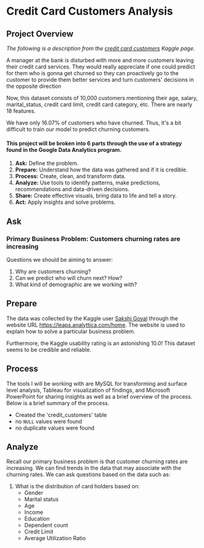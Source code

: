 # Credit Card Customers Analysis

## Project Overview
*The following is a description from the [credit card customers](https://www.kaggle.com/sakshigoyal7/credit-card-customers) Kaggle page.*

A manager at the bank is disturbed with more and more customers leaving their credit card services. They would really appreciate if one could predict for them who is gonna get churned so they can proactively go to the customer to provide them better services and turn customers' decisions in the opposite direction

Now, this dataset consists of 10,000 customers mentioning their age, salary, marital_status, credit card limit, credit card category, etc. There are nearly 18 features.

We have only 16.07% of customers who have churned. Thus, it's a bit difficult to train our model to predict churning customers.

#### This project will be broken into 6 parts through the use of a strategy found in the Google Data Analytics program.
1. **Ask:** Define the problem.
2. **Prepare:** Understand how the data was gathered and if it is credible.
3. **Process:** Create, clean, and transform data.
4. **Analyze:** Use tools to identify patterns, make predictions, recommendations and data-driven decisions.
5. **Share:** Create effective visuals, bring data to life and tell a story.
6. **Act:** Apply insights and solve problems.

## Ask
### **Primary Business Problem: Customers churning rates are increasing**
Questions we should be aiming to answer:

1. Why are customers churning?
2. Can we predict who will churn next? How?
3. What kind of demographic are we working with?

## Prepare
The data was collected by the Kaggle user [Sakshi Goyal](https://www.kaggle.com/sakshigoyal7) through the website URL https://leaps.analyttica.com/home. The website is used to explain how to solve a particular business problem.

Furthermore, the Kaggle usability rating is an astonishing 10.0! This dataset seems to be credible and reliable.

## Process
The tools I will be working with are MySQL for transforming and surface level analysis, Tableau for visualization of findings, and Microsoft PowerPoint for sharing insights as well as a brief overview of the process. Below is a brief summary of the process.

- Created the 'credit_customers' table
- no ```NULL``` values were found
- no duplicate values were found

## Analyze
Recall our primary business problem is that customer churning rates are increasing. We can find trends in the data that may associate with the churning rates. We can ask questions based on the data such as:

1. What is the distribution of card holders based on:
   - Gender
   - Marital status
   - Age
   - Income
   - Education
   - Dependent count
   - Credit Limit
   - Average Utilization Ratio
